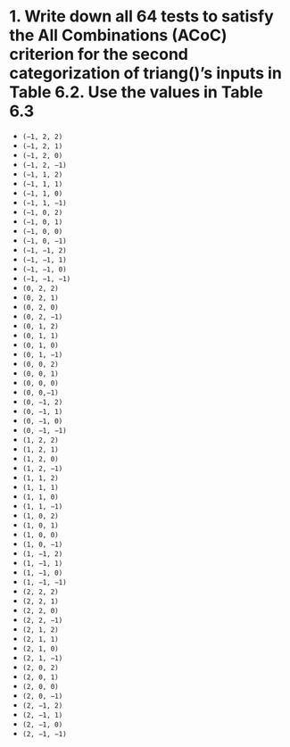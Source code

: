 ﻿# 1. Write down all 64 tests to satisfy the All Combinations (ACoC) criterion for the second categorization of triang()’s inputs in Table 6.2. Use the values in Table 6.3

-   `(−1, 2, 2)`
-   `(−1, 2, 1)`
-   `(−1, 2, 0)`
-   `(−1, 2, −1)`
-   `(−1, 1, 2)`
-   `(−1, 1, 1)`
-   `(−1, 1, 0)`
-   `(−1, 1, −1)`
-   `(−1, 0, 2)`
-   `(−1, 0, 1)`
-   `(−1, 0, 0)`
-   `(−1, 0, −1)`
-   `(−1, −1, 2)`
-   `(−1, −1, 1)`
-   `(−1, −1, 0)`
-   `(−1, −1, −1)`
-   `(0, 2, 2)`
-   `(0, 2, 1)`
-   `(0, 2, 0)`
-   `(0, 2, −1)`
-   `(0, 1, 2)`
-   `(0, 1, 1)`
-   `(0, 1, 0)`
-   `(0, 1, −1)`
-   `(0, 0, 2)`
-   `(0, 0, 1)`
-   `(0, 0, 0)`
-   `(0, 0,−1)`
-   `(0, −1, 2)`
-   `(0, −1, 1)`
-   `(0, −1, 0)`
-   `(0, −1, −1)`
-   `(1, 2, 2)`
-   `(1, 2, 1)`
-   `(1, 2, 0)`
-   `(1, 2, −1)`
-   `(1, 1, 2)`
-   `(1, 1, 1)`
-   `(1, 1, 0)`
-   `(1, 1, −1)`
-   `(1, 0, 2)`
-   `(1, 0, 1)`
-   `(1, 0, 0)`
-   `(1, 0, −1)`
-   `(1, −1, 2)`
-   `(1, −1, 1)`
-   `(1, −1, 0)`
-   `(1, −1, −1)`
-   `(2, 2, 2)`
-   `(2, 2, 1)`
-   `(2, 2, 0)`
-   `(2, 2, −1)`
-   `(2, 1, 2)`
-   `(2, 1, 1)`
-   `(2, 1, 0)`
-   `(2, 1, −1)`
-   `(2, 0, 2)`
-   `(2, 0, 1)`
-   `(2, 0, 0)`
-   `(2, 0, −1)`
-   `(2, −1, 2)`
-   `(2, −1, 1)`
-   `(2, −1, 0)`
-   `(2, −1, −1)`


